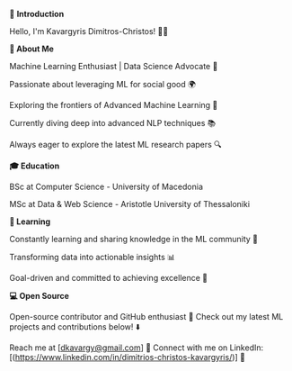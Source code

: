 👋 **Introduction**

Hello, I'm Kavargyris Dimitros-Christos! 👨‍💻 

**🚀 About Me**

Machine Learning Enthusiast | Data Science Advocate 🌟 

Passionate about leveraging ML for social good 🌍

Exploring the frontiers of Advanced Machine Learning 🌌

Currently diving deep into advanced NLP techniques 📚

Always eager to explore the latest ML research papers 🔍


**🎓 Education**

BSc at Computer Science - University of Macedonia

MSc at Data & Web Science - Aristotle University of Thessaloniki

**🌱 Learning**

Constantly learning and sharing knowledge in the ML community 📖

Transforming data into actionable insights 📊

Goal-driven and committed to achieving excellence 🎯

**💻 Open Source**

Open-source contributor and GitHub enthusiast 🌟
Check out my latest ML projects and contributions below! ⬇️

Reach me at [dkavargy@gmail.com] 📧
Connect with me on LinkedIn: [(https://www.linkedin.com/in/dimitrios-christos-kavargyris/)] 🔗



<!-- 🚀 Machine Learning Enthusiast | Data Science Advocate
💡 Exploring the frontiers of Advanced Machine Learning
🎓 Constantly learning and sharing knowledge in the ML community
🔍 Seeking challenging problems to solve using ML algorithms
💻 Open-source contributor and GitHub enthusiast
🌍 Passionate about leveraging ML for social good
📚 Currently diving deep into advanced NLP techniques
🌱 Always eager to explore the latest ML research papers
📊 Transforming data into actionable insights
🎯 Goal-driven and committed to achieving excellence
✨ Let's collaborate and make an impact together!
📫 Reach me at [your_email@example.com]
🌐 Visit my portfolio: [your_portfolio_link]
📌 Based in [Your Location]
⭐️ Connect with me on LinkedIn: [your_LinkedIn_profile_link]
📝 Check out my latest ML projects and contributions below!
 -->
